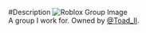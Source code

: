 #Description
<img src="" alt="Roblox Group Image" data-group-id="14905346" class="roblox-group-image"><br>
A group I work for. Owned by [@Toad_II](https://www.roblox.com/users/1219680803/profile).